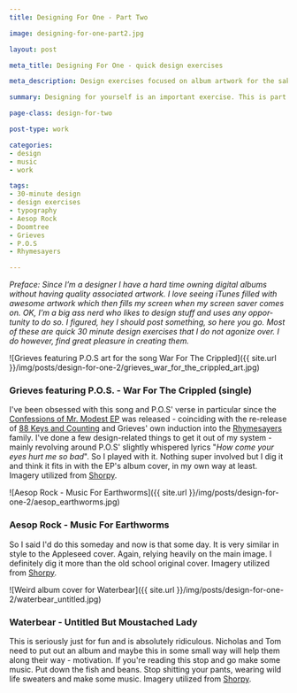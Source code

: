 ```yaml
---
title: Designing For One - Part Two

image: designing-for-one-part2.jpg

layout: post

meta_title: Designing For One - quick design exercises

meta_description: Design exercises focused on album artwork for the sake of designing and showcasing your own work.

summary: Designing for yourself is an important exercise. This is part two of a series.

page-class: design-for-two

post-type: work

categories:
- design
- music
- work

tags:
- 30-minute design
- design exercises
- typography
- Aesop Rock
- Doomtree
- Grieves
- P.O.S
- Rhymesayers

---
```


_Preface: Since I’m a designer I have a hard time owning digital albums without having quality associated artwork. I love seeing iTunes filled with awesome artwork which then fills my screen when my screen saver comes on. OK, I’m a big ass nerd who likes to design stuff and uses any oppor­tunity to do so. I figured, hey I should post something, so here you go. Most of these are quick 30 minute design exercises that I do not agonize over. I do however, find great pleasure in creating them._

![Grieves featuring P.O.S art for the song War For The Crippled]({{ site.url }}/img/posts/design-for-one-2/grieves_war_for_the_crippled_art.jpg)

### Grieves featuring P.O.S. - War For The Crippled (single)
I've been obsessed with this song and P.O.S' verse in particular since the <a href="http://www.fifthelementonline.com/grievesmrmodest.html" class="external" title="Buy the EP">Confessions of Mr. Modest EP</a> was released - coinciding with the re-release of <a href="http://www.fifthelementonline.com/grieves88keys.html" class="external" title="Buy 88 Keys and Counting">88 Keys and Counting</a> and Grieves' own induction into the <a href="http://rhymesayers.com/grieves" class="external" title="Rhymesayers Entertainment">Rhymesayers</a> family. I've done a few design-related things to get it out of my system - mainly revolving around P.O.S' slightly whispered lyrics "_How come your eyes hurt me so bad_". So I played with it. Nothing super involved but I dig it and think it fits in with the EP's album cover, in my own way at least. Imagery utilized from <a href="http://www.shorpy.com" title="Shorpy High Resolution Old World Photos" class="external">Shorpy</a>.


![Aesop Rock - Music For Earthworms]({{ site.url }}/img/posts/design-for-one-2/aesop_earthworms.jpg)

### Aesop Rock - Music For Earthworms
So I said I'd do this someday and now is that some day. It is very similar in style to the Appleseed cover. Again, relying heavily on the main image. I definitely dig it more than the old school original cover. Imagery utilized from <a href="http://www.shorpy.com" title="Shorpy High Resolution Old World Photos" class="external">Shorpy</a>.

![Weird album cover for Waterbear]({{ site.url }}/img/posts/design-for-one-2/waterbear_untitled.jpg)

### Waterbear - Untitled But Moustached Lady
This is seriously just for fun and is absolutely ridiculous. Nicholas and Tom need to put out an album and maybe this in some small way will help them along their way - motivation. If you're reading this stop and go make some music. Put down the fish and beans. Stop shitting your pants, wearing wild life sweaters and make some music. Imagery utilized from <a href="http://www.shorpy.com" title="Shorpy High Resolution Old World Photos" class="external">Shorpy</a>.
